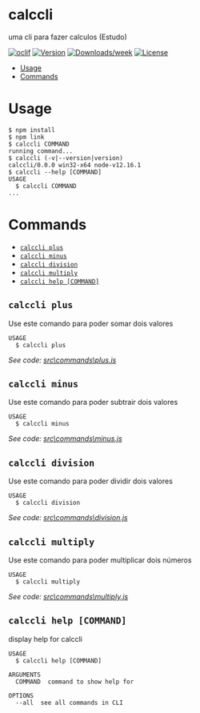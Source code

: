 calccli
=======

uma cli para fazer calculos (Estudo)

[![oclif](https://img.shields.io/badge/cli-oclif-brightgreen.svg)](https://oclif.io)
[![Version](https://img.shields.io/npm/v/calccli.svg)](https://npmjs.org/package/calccli)
[![Downloads/week](https://img.shields.io/npm/dw/calccli.svg)](https://npmjs.org/package/calccli)
[![License](https://img.shields.io/npm/l/calccli.svg)](https://github.com/Futhememe/Calc_CLI/blob/master/package.json)

<!-- toc -->
* [Usage](#usage)
* [Commands](#commands)
<!-- tocstop -->
# Usage
<!-- usage -->
```sh-session
$ npm install
$ npm link
$ calccli COMMAND
running command...
$ calccli (-v|--version|version)
calccli/0.0.0 win32-x64 node-v12.16.1
$ calccli --help [COMMAND]
USAGE
  $ calccli COMMAND
...
```
<!-- usagestop -->
# Commands
<!-- commands -->
* [`calccli plus`](#calccli-plus)
* [`calccli minus`](#calccli-minus)
* [`calccli division`](#calccli-division)
* [`calccli multiply`](#calccli-multiply)
* [`calccli help [COMMAND]`](#calccli-help-command)

## `calccli plus`

Use este comando para poder somar dois valores

```
USAGE
  $ calccli plus

```

_See code: [src\commands\plus.js](https://github.com/Futhememe/Calc_CLI/blob/master/src/commands/plus.js)_

## `calccli minus`

Use este comando para poder subtrair dois valores

```
USAGE
  $ calccli minus

```

_See code: [src\commands\minus.js](https://github.com/Futhememe/Calc_CLI/blob/master/src/commands/minus.js)_

## `calccli division`

Use este comando para poder dividir dois valores

```
USAGE
  $ calccli division

```

_See code: [src\commands\division.js](https://github.com/Futhememe/Calc_CLI/blob/master/src/commands/division.js)_

## `calccli multiply`

Use este comando para poder multiplicar dois números

```
USAGE
  $ calccli multiply

```

_See code: [src\commands\multiply.js](https://github.com/Futhememe/Calc_CLI/blob/master/src/commands/multiply.js)_

## `calccli help [COMMAND]`

display help for calccli

```
USAGE
  $ calccli help [COMMAND]

ARGUMENTS
  COMMAND  command to show help for

OPTIONS
  --all  see all commands in CLI
```
<!-- commandsstop -->
